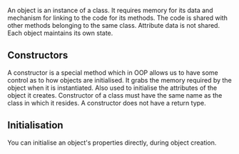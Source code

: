 An object is an instance of a class. It requires memory for its data and mechanism for linking to the code for its methods. The code is shared with other methods belonging to the same class. Attribute data is not shared. Each object maintains its own state.

## Constructors
A constructor is a special method which in OOP allows us to have some control as to how objects are initialised. It grabs the memory required by the object when it is instantiated. Also used to initialise the attributes of the object it creates. Constructor of a class must have the same name as the class in which it resides. A constructor does not have a return type.

## Initialisation
You can initialise an object's properties directly, during object creation. 
